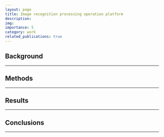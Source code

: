 ```yaml
---
layout: page
title: Image recognition processing operation platform
description: 
img:
importance: 5
category: work
related_publications: true
---
```


## Background

---

## Methods

---


## Results

---



## Conclusions

---

